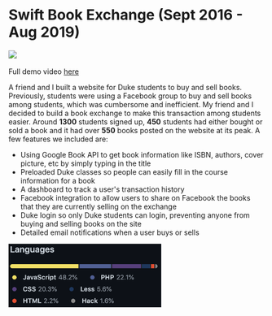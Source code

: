 # Swift Book Exchange (Sept 2016 - Aug 2019)

<img style="min-width:400px" src="https://raw.githubusercontent.com/sujaygarlanka/swift-book-exchange/master/media/Swift%20Book%20Exchange%20Preview.gif" width="70%" />

Full demo video [here](./media/Swift%20Book%20Exchange%20Quick%20Demo.mov)

A friend and I built a website for Duke students to buy and sell books. Previously, students were using a Facebook group to buy and sell books among students, which was cumbersome and inefficient. My friend and I decided to build a book exchange to make this transaction among students easier. Around **1300** students signed up, **450** students had either bought or sold a book and it had over **550** books posted on the website at its peak. A few features we included are:

- Using Google Book API to get book information like ISBN, authors, cover picture, etc by simply typing in the title
- Preloaded Duke classes so people can easily fill in the course information for a book
- A dashboard to track a user's transaction history
- Facebook integration to allow users to share on Facebook the books that they are currently selling on the exchange
- Duke login so only Duke students can login, preventing anyone from buying and selling books on the site
- Detailed email notifications when a user buys or sells

<img src="https://raw.githubusercontent.com/sujaygarlanka/swift-book-exchange/master/media/languages.png" width="300px" />
